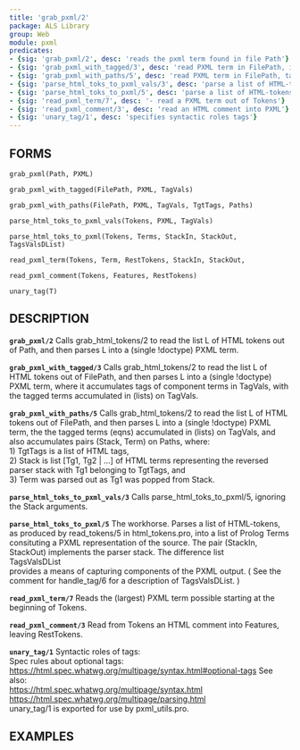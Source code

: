 ```yaml
---
title: 'grab_pxml/2'
package: ALS Library
group: Web
module: pxml
predicates:
- {sig: 'grab_pxml/2', desc: 'reads the pxml term found in file Path'}
- {sig: 'grab_pxml_with_tagged/3', desc: 'read PXML term in FilePath, including tagged components '}
- {sig: 'grab_pxml_with_paths/5', desc: 'read PXML term in FilePath, tagged component tags and paths'}
- {sig: 'parse_html_toks_to_pxml_vals/3', desc: 'parse a list of HTML-tokens'}
- {sig: 'parse_html_toks_to_pxml/5', desc: 'parse a list of HTML-tokens'}
- {sig: 'read_pxml_term/7', desc: '- read a PXML term out of Tokens'}
- {sig: 'read_pxml_comment/3', desc: 'read an HTML comment into PXML'}
- {sig: 'unary_tag/1', desc: 'specifies syntactic roles tags'}
---
```

## FORMS

`grab_pxml(Path, PXML)`

`grab_pxml_with_tagged(FilePath, PXML, TagVals)`

`grab_pxml_with_paths(FilePath, PXML, TagVals, TgtTags, Paths)`

`parse_html_toks_to_pxml_vals(Tokens, PXML, TagVals)`

`parse_html_toks_to_pxml(Tokens, Terms, StackIn, StackOut, TagsValsDList)`

`read_pxml_term(Tokens, Term, RestTokens, StackIn, StackOut,`

`read_pxml_comment(Tokens, Features, RestTokens)`

`unary_tag(T)`

## DESCRIPTION

**`grab_pxml/2`** Calls grab_html_tokens/2 to read the list L of HTML tokens out
    of Path, and then parses L into a (single !doctype) PXML term.

**`grab_pxml_with_tagged/3`** Calls grab_html_tokens/2 to read the list L of HTML tokens out
    of FilePath, and then parses L into a (single !doctype) PXML term,
    where it accumulates tags of component terms in TagVals, with
    the tagged terms accumulated in (lists) on TagVals.

**`grab_pxml_with_paths/5`** Calls grab_html_tokens/2 to read the list L of HTML tokens out
    of FilePath, and then parses L into a (single !doctype) PXML term,
    the the tagged terms (eqns)  accumulated in (lists) on TagVals,
    and also accumulates pairs (Stack, Term) on Paths, where:<br>
    1) TgtTags is a list of HTML tags,<br>
    2) Stack is list [Tg1, Tg2 | ...] of HTML terms representing
    the reversed parser stack with Tg1 belonging to TgtTags, and<br>
    3) Term was parsed out as Tg1 was popped from Stack.

**`parse_html_toks_to_pxml_vals/3`** Calls parse_html_toks_to_pxml/5, ignoring the Stack arguments.

**`parse_html_toks_to_pxml/5`** The workhorse. Parses a list of HTML-tokens, as produced by
    read_tokens/5 in html_tokens.pro, into a list of Prolog Terms
    consituting a PXML representation of the source.
    The pair (StackIn, StackOut) implements the parser stack.
    The difference list<br>
    TagsValsDList<br>
    provides a means of capturing components of the PXML output. ( See the
    comment for handle_tag/6 for a description of TagsValsDList. )

**`read_pxml_term/7`** Reads the (largest) PXML term possible starting at the
    beginning of Tokens.

**`read_pxml_comment/3`** Read from Tokens an HTML comment into Features,
    leaving RestTokens.

**`unary_tag/1`** Syntactic roles of tags:<br>
    Spec rules about optional tags:<br>
    https://html.spec.whatwg.org/multipage/syntax.html#optional-tags
    See also:<br>
    https://html.spec.whatwg.org/multipage/syntax.html<br>
    https://html.spec.whatwg.org/multipage/parsing.html<br>
    unary_tag/1 is exported for use by pxml_utils.pro.

## EXAMPLES

